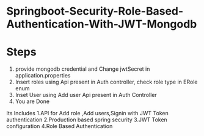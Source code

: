 # Springboot-Security-Role-Based-Authentication-With-JWT-Mongodb
# Steps
1. provide mongodb credential and Change jwtSecret in application.properties
2. Insert roles using Api present in Auth controller, check role type in ERole enum
3. Inset User using Add user Api present in Auth Controller
4. You are Done

Its Includes
1.API for Add role ,Add users,Signin with JWT Token authentication
2.Production based spring security
3.JWT Token configuration
4.Role Based Authentication
